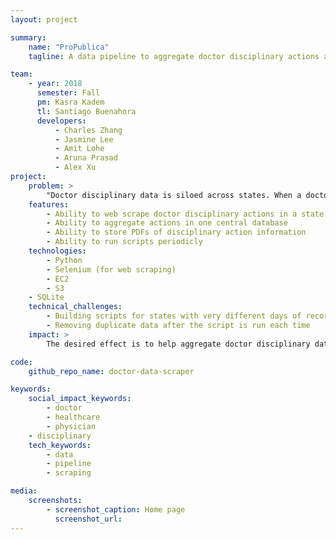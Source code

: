 ```yaml
---
layout: project

summary:
    name: "ProPublica"
    tagline: A data pipeline to aggregate doctor disciplinary actions across the United States

team:
    - year: 2018
      semester: Fall
      pm: Kasra Kadem
      tl: Santiago Buenahora
      developers:
          - Charles Zhang
          - Jasmine Lee
          - Amit Lohe
          - Aruna Prasad
          - Alex Xu
project:
    problem: >
        "Doctor disciplinary data is siloed across states. When a doctor moves from one state to another, patients may not receive adequate information regarding their physician's prior disciplinary actions."
    features:
        - Ability to web scrape doctor disciplinary actions in a state
        - Ability to aggregate actions in one central database
        - Ability to store PDFs of disciplinary action information
        - Ability to run scripts periodicly
    technologies:
        - Python
        - Selenium (for web scraping)
        - EC2
        - S3
	- SQLite
    technical_challenges:
        - Building scripts for states with very different days of recording and showing disciplinary actions
        - Removing duplicate data after the script is run each time
    impact: >
        The desired effect is to help aggregate doctor disciplinary data in one central database that can be viewed and analyzed

code:
    github_repo_name: doctor-data-scraper

keywords:
    social_impact_keywords:
        - doctor
        - healthcare
        - physician
	- disciplinary
    tech_keywords:
        - data
        - pipeline
        - scraping

media:
    screenshots:
        - screenshot_caption: Home page
          screenshot_url: 
---
```

